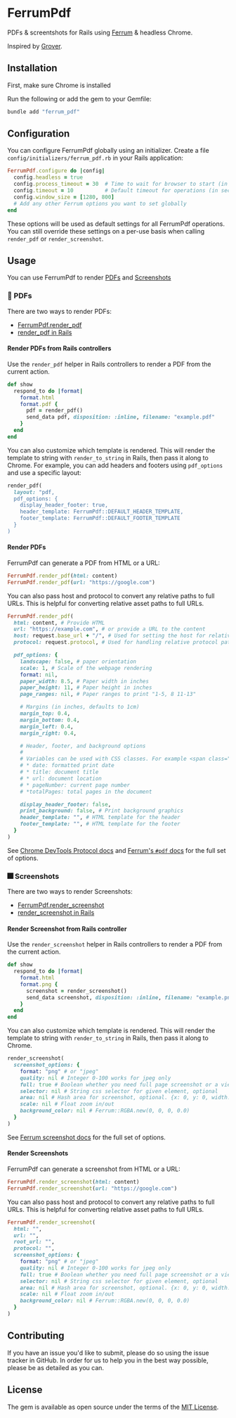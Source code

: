 # FerrumPdf

PDFs & screentshots for Rails using [Ferrum](https://github.com/rubycdp/ferrum) & headless Chrome.

Inspired by [Grover](https://github.com/Studiosity/grover).

## Installation

First, make sure Chrome is installed

Run the following or add the gem to your Gemfile:

```ruby
bundle add "ferrum_pdf"
```

## Configuration

You can configure FerrumPdf globally using an initializer. Create a file `config/initializers/ferrum_pdf.rb` in your Rails application:

```ruby
FerrumPdf.configure do |config|
  config.headless = true
  config.process_timeout = 30  # Time to wait for browser to start (in seconds)
  config.timeout = 10          # Default timeout for operations (in seconds)
  config.window_size = [1280, 800]
  # Add any other Ferrum options you want to set globally
end
```

These options will be used as default settings for all FerrumPdf operations. You can still override these settings on a per-use basis when calling `render_pdf` or `render_screenshot`.

## Usage

You can use FerrumPdf to render [PDFs](#pdfs) and [Screenshots](#screenshots)

### 📄 PDFs

There are two ways to render PDFs:

* [FerrumPdf.render_pdf](#render-pdfs)
* [render_pdf in Rails](#render-pdfs-from-rails-controllers)

#### Render PDFs from Rails controllers

Use the `render_pdf` helper in Rails controllers to render a PDF from the current action.

```ruby
def show
  respond_to do |format|
    format.html
    format.pdf {
      pdf = render_pdf()
      send_data pdf, disposition: :inline, filename: "example.pdf"
    }
  end
end
```

You can also customize which template is rendered. This will render the template to string with `render_to_string` in Rails, then pass it along to Chrome. For example, you can add headers and footers using `pdf_options` and use a specific layout:

```ruby
render_pdf(
  layout: "pdf,
  pdf_options: {
    display_header_footer: true,
    header_template: FerrumPdf::DEFAULT_HEADER_TEMPLATE,
    footer_template: FerrumPdf::DEFAULT_FOOTER_TEMPLATE
  }
)
```

#### Render PDFs

FerrumPdf can generate a PDF from HTML or a URL:

```ruby
FerrumPdf.render_pdf(html: content)
FerrumPdf.render_pdf(url: "https://google.com")
```

You can also pass host and protocol to convert any relative paths to full URLs. This is helpful for converting relative asset paths to full URLs.

```ruby
FerrumPdf.render_pdf(
  html: content, # Provide HTML
  url: "https://example.com", # or provide a URL to the content
  host: request.base_url + "/", # Used for setting the host for relative paths
  protocol: request.protocol, # Used for handling relative protocol paths

  pdf_options: {
    landscape: false, # paper orientation
    scale: 1, # Scale of the webpage rendering
    format: nil,
    paper_width: 8.5, # Paper width in inches
    paper_height: 11, # Paper height in inches
    page_ranges: nil, # Paper ranges to print "1-5, 8 11-13"

    # Margins (in inches, defaults to 1cm)
    margin_top: 0.4,
    margin_bottom: 0.4,
    margin_left: 0.4,
    margin_right: 0.4,

    # Header, footer, and background options
    #
    # Variables can be used with CSS classes. For example <span class="date"></span>
    # * date: formatted print date
    # * title: document title
    # * url: document location
    # * pageNumber: current page number
    # *totalPages: total pages in the document

    display_header_footer: false,
    print_background: false, # Print background graphics
    header_template: "", # HTML template for the header
    footer_template: "", # HTML template for the footer
  }
)
```

See [Chrome DevTools Protocol docs](https://chromedevtools.github.io/devtools-protocol/tot/Page/#method-printToPDF) and [Ferrum's `#pdf` docs](https://github.com/rubycdp/ferrum?tab=readme-ov-file#pdfoptions--string--boolean) for the full set of options.

### 🎆 Screenshots

There are two ways to render Screenshots:

* [FerrumPdf.render_screenshot](#render-screenshot)
* [render_screenshot in Rails](#render-screenshots-from-rails-controllers)

#### Render Screenshot from Rails controller

Use the `render_screenshot` helper in Rails controllers to render a PDF from the current action.

```ruby
def show
  respond_to do |format|
    format.html
    format.png {
      screenshot = render_screenshot()
      send_data screenshot, disposition: :inline, filename: "example.png"
    }
  end
end
```

You can also customize which template is rendered. This will render the template to string with `render_to_string` in Rails, then pass it along to Chrome.

```ruby
render_screenshot(
  screenshot_options: {
    format: "png" # or "jpeg"
    quality: nil # Integer 0-100 works for jpeg only
    full: true # Boolean whether you need full page screenshot or a viewport
    selector: nil # String css selector for given element, optional
    area: nil # Hash area for screenshot, optional. {x: 0, y: 0, width: 100, height: 100}
    scale: nil # Float zoom in/out
    background_color: nil # Ferrum::RGBA.new(0, 0, 0, 0.0)
  }
)
```

See [Ferrum screenshot docs](https://github.com/rubycdp/ferrum?tab=readme-ov-file#screenshotoptions--string--integer) for the full set of options.

#### Render Screenshots

FerrumPdf can generate a screenshot from HTML or a URL:

```ruby
FerrumPdf.render_screenshot(html: content)
FerrumPdf.render_screenshot(url: "https://google.com")
```

You can also pass host and protocol to convert any relative paths to full URLs. This is helpful for converting relative asset paths to full URLs.

```ruby
FerrumPdf.render_screenshot(
  html: "",
  url: "",
  root_url: "",
  protocol: "",
  screenshot_options: {
    format: "png" # or "jpeg"
    quality: nil # Integer 0-100 works for jpeg only
    full: true # Boolean whether you need full page screenshot or a viewport
    selector: nil # String css selector for given element, optional
    area: nil # Hash area for screenshot, optional. {x: 0, y: 0, width: 100, height: 100}
    scale: nil # Float zoom in/out
    background_color: nil # Ferrum::RGBA.new(0, 0, 0, 0.0)
  }
)
```

## Contributing

If you have an issue you'd like to submit, please do so using the issue tracker in GitHub. In order for us to help you in the best way possible, please be as detailed as you can.

## License
The gem is available as open source under the terms of the [MIT License](https://opensource.org/licenses/MIT).
